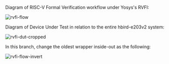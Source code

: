 Diagram of RISC-V Formal Verification workflow under Yosys's RVFI:


![rvfi-flow](https://github.com/user-attachments/assets/f595b617-04b8-4215-ac28-aa285bb53b2c)


Diagram of Device Under Test in relation to the entire hbird-e203v2 system:


![rvfi-dut-cropped](https://github.com/user-attachments/assets/d56b944b-863e-4656-81b0-578d230b552e)


In this branch, change the oldest wrapper inside-out as the following:


![rvfi-flow-invert](https://github.com/user-attachments/assets/f9ac2d5a-ed24-4514-8123-67b30ff04ec0)
